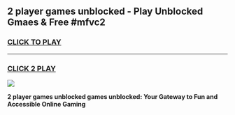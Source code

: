 
## 2 player games unblocked - Play Unblocked Gmaes & Free #mfvc2
<h3>
<a href="https://premium.freeplayer.one?title=2_player_games_unblocked&ref=03M">CLICK TO PLAY</a></h3>
<hr>

<h3>
<a href="https://premium.freeplayer.one?title=2_player_games_unblocked&ref=03M">CLICK 2 PLAY</a>
  
</h3>

<a href="https://premium.freeplayer.one?title=2_player_games_unblocked&ref=03M"><img src="https://clearcache.store/games.png"></a>


**2 player games unblocked games unblocked: Your Gateway to Fun and Accessible Online Gaming**
